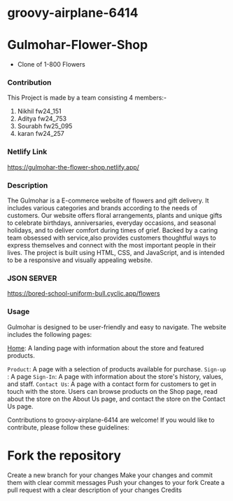 # groovy-airplane-6414

# Gulmohar-Flower-Shop

- Clone of 1-800 Flowers

### Contribution
This Project is made by a team consisting 4 members:-
1. Nikhil fw24_151
2. Aditya fw24_753
3. Sourabh fw25_095
4. karan fw24_257

### Netlify Link
https://gulmohar-the-flower-shop.netlify.app/

### Description
The Gulmohar is a E-commerce website of flowers and gift delivery. It includes various categories and brands according to the needs of customers.
Our website offers floral arrangements, plants and unique gifts to celebrate birthdays, anniversaries, everyday occasions, and seasonal holidays, and to deliver comfort during times of grief. Backed by a caring team obsessed with service,also provides customers thoughtful ways to express themselves and connect with the most important people in their lives.
The project is built using HTML, CSS, and JavaScript, and is intended to be a responsive and visually appealing website.

### JSON SERVER 
https://bored-school-uniform-bull.cyclic.app/flowers


### Usage
Gulmohar is designed to be user-friendly and easy to navigate. The website includes the following pages:

[Home](/index.html): A landing page with information about the store and featured products.


`Product`: A page with a selection of products available for purchase.
`Sign-up` : A page
`Sign-In`: A page with information about the store's history, values, and staff.
`Contact Us`: A page with a contact form for customers to get in touch with the store.
Users can browse products on the Shop page, read about the store on the About Us page, and contact the store on the Contact Us page.



Contributions to groovy-airplane-6414 are welcome! If you would like to contribute, please follow these guidelines:

# Fork the repository
Create a new branch for your changes
Make your changes and commit them with clear commit messages
Push your changes to your fork
Create a pull request with a clear description of your changes
Credits




